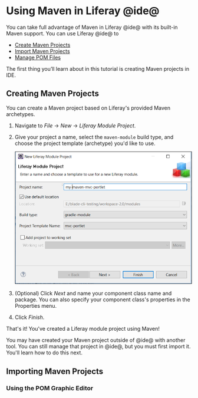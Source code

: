 # Using Maven in Liferay @ide@

You can take full advantage of Maven in Liferay @ide@ with its built-in Maven
support. You can use Liferay @ide@ to

- [Create Maven Projects](#creating-maven-projects)
- [Import Maven Projects](#importing-maven-projects)
- [Manage POM Files](#using-the-pom-graphic-editor)

The first thing you’ll learn about in this tutorial is creating Maven projects
in IDE.

## Creating Maven Projects

You can create a Maven project based on Liferay's provided Maven archetypes.

1.  Navigate to *File* &rarr; *New* &rarr; *Liferay Module Project*.

2.  Give your project a name, select the `maven-module` build type, and choose
    the project template (archetype) you'd like to use.

    ![Figure 1: The New Liferay Module Project wizard lets you generate a Maven module project.](../../../images/create-maven-ide-project.png)

3.  (Optional) Click *Next* and name your component class name and package. You
    can also specify your component class's properties  in the Properties menu.

4.  Click *Finish*.

That's it! You've created a Liferay module project using Maven!

You may have created your Maven project outside of @ide@ with another tool. You
can still manage that project in @ide@, but you must first import it. You'll
learn how to do this next.

## Importing Maven Projects




### Using the POM Graphic Editor
